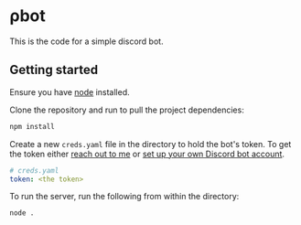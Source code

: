 # ρbot

This is the code for a simple discord bot.

## Getting started

Ensure you have [node]() installed.

Clone the repository and run to pull the project dependencies:

```bash
npm install
```

Create a new `creds.yaml` file in the directory to hold the bot's token. To get the token either [reach out to me](https://github.com/xpcoffee) or [set up your own Discord bot account](https://discordapp.com/developers/applications).

```yaml
# creds.yaml
token: <the token>
```

To run the server, run the following from within the directory:

```bash
node .
```